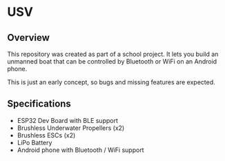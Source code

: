 # USV

## Overview

This repository was created as part of a school project. It lets you build an unmanned boat that can be controlled by Bluetooth or WiFi on an Android phone.

This is just an early concept, so bugs and missing features are expected.

## Specifications

- ESP32 Dev Board with BLE support
- Brushless Underwater Propellers (x2)
- Brushless ESCs (x2)
- LiPo Battery
- Android phone with Bluetooth / WiFi support
